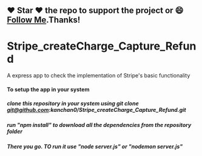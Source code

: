 ##### 
## :heart: Star :heart: the repo to support the project or :smile:[Follow Me](https://github.com/kanchan0).Thanks!

# Stripe_createCharge_Capture_Refund
A express app to check the implementation of Stripe's basic functionality

#### To setup the app in your system
##### clone this repository in your system using git clone git@github.com:kanchan0/Stripe_createCharge_Capture_Refund.git
##### run "npm install" to download all the dependencies from the repository folder
##### There you go. TO run it use "node server.js" or "nodemon server.js"
